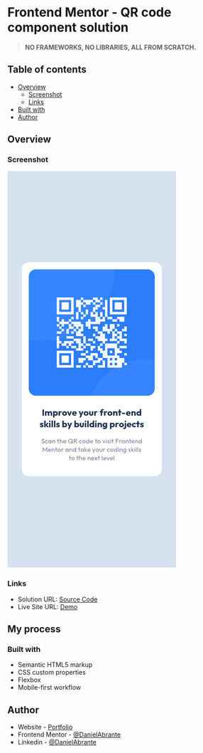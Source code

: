 # Frontend Mentor - QR code component solution

> **NO FRAMEWORKS, NO LIBRARIES, ALL FROM SCRATCH.**

## Table of contents

- [Overview](#overview)
  - [Screenshot](#screenshot)
  - [Links](#links)
- [Built with](#built-with)
- [Author](#author)

## Overview

### Screenshot

![](./images/QR-code-component-screenshot.png)

### Links

- Solution URL: [Source Code](https://github.com/DanielAbrante/qr-code-component.git)
- Live Site URL: [Demo](https://danielabrante.github.io/qr-code-component/)

## My process

### Built with

- Semantic HTML5 markup
- CSS custom properties
- Flexbox
- Mobile-first workflow

## Author

- Website - [Portfolio](https://portfolio-liart-five-23.vercel.app/)
- Frontend Mentor - [@DanielAbrante](https://www.frontendmentor.io/profile/DanielAbrante)
- Linkedin - [@DanielAbrante](https://www.linkedin.com/in/daniel-abrante-0629a6258/)